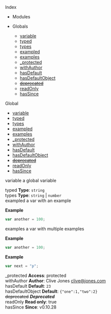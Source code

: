 Index

* Modules

* Globals
  * [variable](#variable)
  * [typed](#typed)
  * [types](#types)
  * [exampled](#exampled)
  * [examples](#examples)
  * [_protected](#_protected)
  * [withAuthor](#withAuthor)
  * [hasDefault](#hasDefault)
  * [hasDefaultObject](#hasDefaultObject)
  * [~~deprecated~~](#deprecated)
  * [readOnly](#readOnly)
  * [hasSince](#hasSince)

Global
* [variable](#variable)
* [typed](#typed)
* [types](#types)
* [exampled](#exampled)
* [examples](#examples)
* [_protected](#_protected)
* [withAuthor](#withAuthor)
* [hasDefault](#hasDefault)
* [hasDefaultObject](#hasDefaultObject)
* [~~deprecated~~](#deprecated)
* [readOnly](#readOnly)
* [hasSince](#hasSince)

<a name="variable"></a>
variable
a global variable

<a name="typed"></a>
typed
**Type**: `string`  
<a name="types"></a>
types
**Type**: `string` | `number`  
<a name="exampled"></a>
exampled
a var with an example

**Example**  
```js
var another = 100;
```

<a name="examples"></a>
examples
a var with multiple examples

**Example**  
```js
var another = 100;
```

**Example**  
```js
var next = "p";
```

<a name="_protected"></a>
_protected
**Access**: protected  
<a name="withAuthor"></a>
withAuthor
**Author**: Clive Jones <clive@jones.com>  
<a name="hasDefault"></a>
hasDefault
**Default**: `23`  
<a name="hasDefaultObject"></a>
hasDefaultObject
**Default**: `{"one":1,"two":2}`  
<a name="deprecated"></a>
~~deprecated~~
***Deprecated***  
<a name="readOnly"></a>
readOnly
**Read only**: true  
<a name="hasSince"></a>
hasSince
**Since**: v0.10.28  
